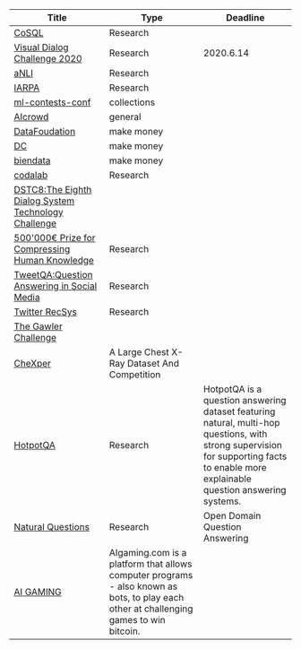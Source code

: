 | Title   | Type | Deadline |
| ------- | ---- | ------ |
| [CoSQL](https://yale-lily.github.io/cosql) | Research||
|[Visual Dialog Challenge 2020](https://visualdialog.org/challenge/2020)|Research|2020.6.14|
|[aNLI](https://leaderboard.allenai.org/)|Research|
|[IARPA](https://www.iarpa.gov/)|Research|
|[ml-contests-conf](https://github.com/skrish13/ml-contests-conf)|collections|
|[AIcrowd](https://www.aicrowd.com/)|general||
| [DataFoudation](https://www.datafountain.cn/)| make money|
|[DC](https://www.dcjingsai.com/)|make money|
|[biendata](https://biendata.com/)|make money|
|[codalab](https://competitions.codalab.org/)|Research|
|[DSTC8:The Eighth Dialog System Technology Challenge](https://sites.google.com/dstc.community/dstc8/home)|
|[500'000€ Prize for Compressing Human Knowledge](http://prize.hutter1.net/index.htm#committee)| Research|
|[TweetQA:Question Answering in Social Media](https://tweetqa.github.io/)|Research|
|[Twitter RecSys](http://recsys-twitter.com/)|Research|
|[The Gawler Challenge](https://unearthed.solutions/u/competitions/exploresa)|
|[CheXper](https://stanfordmlgroup.github.io/competitions/chexpert/)|A Large Chest X-Ray Dataset And Competition|
|[HotpotQA](https://hotpotqa.github.io/)|Research|HotpotQA is a question answering dataset featuring natural, multi-hop questions, with strong supervision for supporting facts to enable more explainable question answering systems. |
|[Natural Questions](https://ai.google.com/research/NaturalQuestions)|Research|Open Domain Question Answering|
|[AI GAMING](https://www.aigaming.com/)|AIgaming.com is a platform that allows computer programs - also known as bots, to play each other at challenging games to win bitcoin.|
